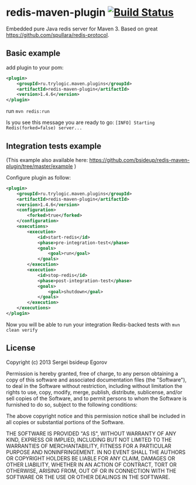 redis-maven-plugin [![Build Status](https://travis-ci.org/bsideup/redis-maven-plugin.png)](https://travis-ci.org/bsideup/redis-maven-plugin)
==================

Embedded pure Java redis server for Maven 3. Based on great https://github.com/spullara/redis-protocol.


Basic example
-----------------

add plugin to your pom:
```xml
<plugin>
    <groupId>ru.trylogic.maven.plugins</groupId>
    <artifactId>redis-maven-plugin</artifactId>
    <version>1.4.6</version>
</plugin>
```

run ```mvn redis:run```

Is you see this message you are ready to go: ```[INFO] Starting Redis(forked=false) server...```


Integration tests example
-----------------

(This example also available here: https://github.com/bsideup/redis-maven-plugin/tree/master/example )

Configure plugin as follow:
```xml
<plugin>
    <groupId>ru.trylogic.maven.plugins</groupId>
    <artifactId>redis-maven-plugin</artifactId>
    <version>1.4.6</version>
    <configuration>
        <forked>true</forked>
    </configuration>
    <executions>
        <execution>
            <id>start-redis</id>
            <phase>pre-integration-test</phase>
            <goals>
                <goal>run</goal>
            </goals>
        </execution>
        <execution>
            <id>stop-redis</id>
            <phase>post-integration-test</phase>
            <goals>
                <goal>shutdown</goal>
            </goals>
        </execution>
    </executions>
</plugin>
```

Now you will be able to run your integration Redis-backed tests with ```mvn clean verify```

License
-----------------

Copyright (c) 2013 Sergei bsideup Egorov

Permission is hereby granted, free of charge, to any person obtaining a copy of this software and associated
documentation files (the "Software"), to deal in the Software without restriction, including without limitation
the rights to use, copy, modify, merge, publish, distribute, sublicense, and/or sell copies of the Software, and
to permit persons to whom the Software is furnished to do so, subject to the following conditions:

The above copyright notice and this permission notice shall be included in all copies or substantial
portions of the Software.

THE SOFTWARE IS PROVIDED "AS IS", WITHOUT WARRANTY OF ANY KIND, EXPRESS OR IMPLIED, INCLUDING BUT NOT LIMITED TO
THE WARRANTIES OF MERCHANTABILITY, FITNESS FOR A PARTICULAR PURPOSE AND NONINFRINGEMENT. IN NO EVENT SHALL THE
AUTHORS OR COPYRIGHT HOLDERS BE LIABLE FOR ANY CLAIM, DAMAGES OR OTHER LIABILITY, WHETHER IN AN ACTION OF CONTRACT,
TORT OR OTHERWISE, ARISING FROM, OUT OF OR IN CONNECTION WITH THE SOFTWARE OR THE USE OR OTHER DEALINGS IN THE SOFTWARE.
